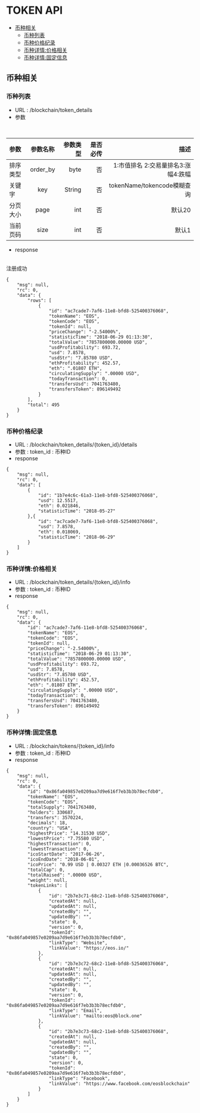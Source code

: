 # TOKEN API

* [币种相关](#币种相关)
	* [币种列表](#币种列表) 	
	* [币种价格纪录](#币种价格纪录)
	* [币种详情:价格相关](#币种详情:价格相关)
	* [币种详情:固定信息](#币种详情:固定信息)

## <a name="币种相关"></a>币种相关
### <a name="币种列表"></a>币种列表

* URL : /blockchain/token_details
* 参数
<br>

| 参数  | 参数名称  | 参数类型 | 是否必传 | 描述 |
|:------- |:----------:| ------:| ------:| ---:|
|排序类型  |order_by  | byte  |   否  |1:市值排名   2:交易量排名3:涨幅4:跌幅      |
|关键字    |key      | String   |  否  |   tokenName/tokencode模糊查询   |
|分页大小  | page    | int   |   否 | 默认20    |
|当前页码  | size  | int  |  否   |  默认1  |

* response
<br>
注册成功

```
{
    "msg": null,
    "rc": 0,
    "data": {
        "rows": [
            {
                "id": "ac7cade7-7af6-11e8-bfd8-525400376068",
                "tokenName": "EOS",
                "tokenCode": "EOS",
                "tokenId": null,
                "priceChange": "-2.54000%",
                "statisticTime": "2018-06-29 01:13:30",
                "totalValue": "7857800000.00000 USD",
                "usdProfitability": 693.72,
                "usd": 7.8578,
                "usdStr": "7.85780 USD",
                "ethProfitability": 452.57,
                "eth": ".01807 ETH",
                "circulatingSupply": ".00000 USD",
                "todayTransaction": 0,
                "transfersUsd": 7041763480,
                "transfersToken": 896149492
            }
        ],
        "total": 495
    }
}
```

### <a name="币种价格纪录"></a>币种价格纪录

* URL : /blockchain/token_details/{token_id}/details
* 参数 : token_id : 币种ID
* response 

```
{
    "msg": null,
    "rc": 0,
    "data": [
        {
            "id": "1b7e4c6c-61a3-11e8-bfd8-525400376068",
            "usd": 12.5517,
            "eth": 0.021846,
            "statisticTime": "2018-05-27"
        },{
            "id": "ac7cade7-7af6-11e8-bfd8-525400376068",
            "usd": 7.8578,
            "eth": 0.018069,
            "statisticTime": "2018-06-29"
        }
    ]
}
```

### <a name="币种详情:价格相关"></a>币种详情:价格相关

* URL : /blockchain/token_details/{token_id}/info
* 参数 : token_id : 币种ID
* response 

```
{
    "msg": null,
    "rc": 0,
    "data": {
        "id": "ac7cade7-7af6-11e8-bfd8-525400376068",
        "tokenName": "EOS",
        "tokenCode": "EOS",
        "tokenId": null,
        "priceChange": "-2.54000%",
        "statisticTime": "2018-06-29 01:13:30",
        "totalValue": "7857800000.00000 USD",
        "usdProfitability": 693.72,
        "usd": 7.8578,
        "usdStr": "7.85780 USD",
        "ethProfitability": 452.57,
        "eth": ".01807 ETH",
        "circulatingSupply": ".00000 USD",
        "todayTransaction": 0,
        "transfersUsd": 7041763480,
        "transfersToken": 896149492
    }
}
```

### <a name="币种详情:固定信息"></a>币种详情:固定信息

* URL : /blockchain/tokens/{token_id}/info
* 参数 : token_id : 币种ID
* response

```
{
    "msg": null,
    "rc": 0,
    "data": {
        "id": "0x86fa049857e0209aa7d9e616f7eb3b3b78ecfdb0",
        "tokenName": "EOS",
        "tokenCode": "EOS",
        "totalSupply": 7041763480,
        "holders": 330687,
        "transfers": 3570224,
        "decimals": 18,
        "country": "USA",
        "highestPrice": "14.31530 USD",
        "lowestPrice": "7.75580 USD",
        "highestTransaction": 0,
        "lowestTransaction": 0,
        "icoStartDate": "2017-06-26",
        "icoEndDate": "2018-06-01",
        "icoPrice": "0.99 USD | 0.00327 ETH |0.00036526 BTC",
        "totalCap": 0,
        "totalRaised": ".00000 USD",
        "weight": null,
        "tokenLinks": [
            {
                "id": "2b7e3c71-68c2-11e8-bfd8-525400376068",
                "createdAt": null,
                "updatedAt": null,
                "createdBy": "",
                "updatedBy": "",
                "state": 0,
                "version": 0,
                "tokenId": "0x86fa049857e0209aa7d9e616f7eb3b3b78ecfdb0",
                "linkType": "Website",
                "linkValue": "https://eos.io/"
            },
            {
                "id": "2b7e3c72-68c2-11e8-bfd8-525400376068",
                "createdAt": null,
                "updatedAt": null,
                "createdBy": "",
                "updatedBy": "",
                "state": 0,
                "version": 0,
                "tokenId": "0x86fa049857e0209aa7d9e616f7eb3b3b78ecfdb0",
                "linkType": "Email",
                "linkValue": "mailto:eos@block.one"
            },
            {
                "id": "2b7e3c73-68c2-11e8-bfd8-525400376068",
                "createdAt": null,
                "updatedAt": null,
                "createdBy": "",
                "updatedBy": "",
                "state": 0,
                "version": 0,
                "tokenId": "0x86fa049857e0209aa7d9e616f7eb3b3b78ecfdb0",
                "linkType": "Facebook",
                "linkValue": "https://www.facebook.com/eosblockchain"
            }
        ]
    }
}
```